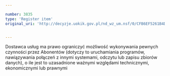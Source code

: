 ```yaml
---

number: 3835
type: 'Register item'
original_uri: 'http://decyzje.uokik.gov.pl/nd_wz_um.nsf/0/CFB6EF5261B4D645C1257A9A002C4B47?OpenDocument'


---
```


Dostawca usług ma prawo ograniczyć możliwość wykonywania pewnych czynności przez Abonentów (dotyczy to uruchamiania programów, nawiązywania połączeń z innymi systemami, odczytu lub zapisu zbiorów danych), o ile jest to uzasadnione ważnymi względami technicznymi, ekonomicznymi lub prawnymi
